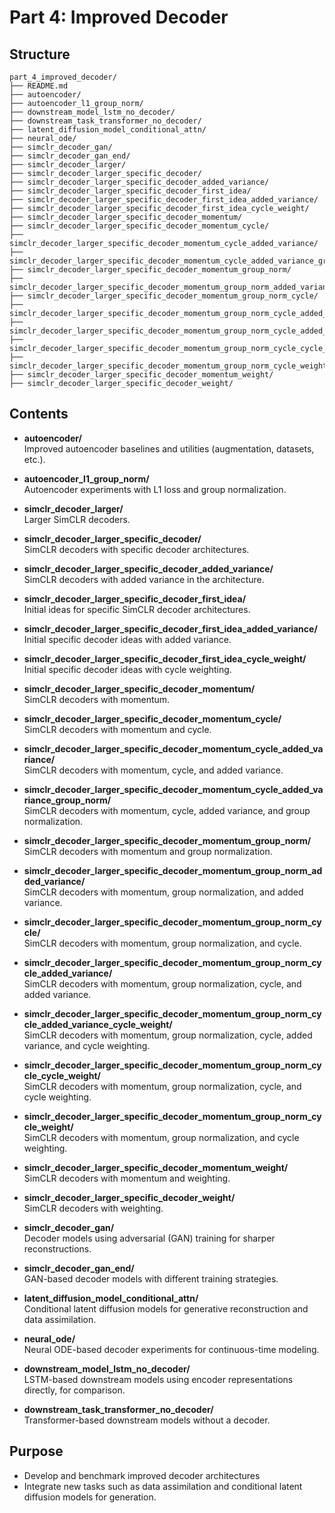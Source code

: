 # Part 4: Improved Decoder

## Structure

```
part_4_improved_decoder/
├── README.md
├── autoencoder/
├── autoencoder_l1_group_norm/
├── downstream_model_lstm_no_decoder/
├── downstream_task_transformer_no_decoder/
├── latent_diffusion_model_conditional_attn/
├── neural_ode/
├── simclr_decoder_gan/
├── simclr_decoder_gan_end/
├── simclr_decoder_larger/
├── simclr_decoder_larger_specific_decoder/
├── simclr_decoder_larger_specific_decoder_added_variance/
├── simclr_decoder_larger_specific_decoder_first_idea/
├── simclr_decoder_larger_specific_decoder_first_idea_added_variance/
├── simclr_decoder_larger_specific_decoder_first_idea_cycle_weight/
├── simclr_decoder_larger_specific_decoder_momentum/
├── simclr_decoder_larger_specific_decoder_momentum_cycle/
├── simclr_decoder_larger_specific_decoder_momentum_cycle_added_variance/
├── simclr_decoder_larger_specific_decoder_momentum_cycle_added_variance_group_norm/
├── simclr_decoder_larger_specific_decoder_momentum_group_norm/
├── simclr_decoder_larger_specific_decoder_momentum_group_norm_added_variance/
├── simclr_decoder_larger_specific_decoder_momentum_group_norm_cycle/
├── simclr_decoder_larger_specific_decoder_momentum_group_norm_cycle_added_variance/
├── simclr_decoder_larger_specific_decoder_momentum_group_norm_cycle_added_variance_cycle_weight/
├── simclr_decoder_larger_specific_decoder_momentum_group_norm_cycle_cycle_weight/
├── simclr_decoder_larger_specific_decoder_momentum_group_norm_cycle_weight/
├── simclr_decoder_larger_specific_decoder_momentum_weight/
├── simclr_decoder_larger_specific_decoder_weight/
```

## Contents

- **autoencoder/**  
  Improved autoencoder baselines and utilities (augmentation, datasets, etc.).

- **autoencoder_l1_group_norm/**  
  Autoencoder experiments with L1 loss and group normalization.

- **simclr_decoder_larger/**  
  Larger SimCLR decoders.

- **simclr_decoder_larger_specific_decoder/**  
  SimCLR decoders with specific decoder architectures.

- **simclr_decoder_larger_specific_decoder_added_variance/**  
  SimCLR decoders with added variance in the architecture.

- **simclr_decoder_larger_specific_decoder_first_idea/**  
  Initial ideas for specific SimCLR decoder architectures.

- **simclr_decoder_larger_specific_decoder_first_idea_added_variance/**  
  Initial specific decoder ideas with added variance.

- **simclr_decoder_larger_specific_decoder_first_idea_cycle_weight/**  
  Initial specific decoder ideas with cycle weighting.

- **simclr_decoder_larger_specific_decoder_momentum/**  
  SimCLR decoders with momentum.

- **simclr_decoder_larger_specific_decoder_momentum_cycle/**  
  SimCLR decoders with momentum and cycle.

- **simclr_decoder_larger_specific_decoder_momentum_cycle_added_variance/**  
  SimCLR decoders with momentum, cycle, and added variance.

- **simclr_decoder_larger_specific_decoder_momentum_cycle_added_variance_group_norm/**  
  SimCLR decoders with momentum, cycle, added variance, and group normalization.

- **simclr_decoder_larger_specific_decoder_momentum_group_norm/**  
  SimCLR decoders with momentum and group normalization.

- **simclr_decoder_larger_specific_decoder_momentum_group_norm_added_variance/**  
  SimCLR decoders with momentum, group normalization, and added variance.

- **simclr_decoder_larger_specific_decoder_momentum_group_norm_cycle/**  
  SimCLR decoders with momentum, group normalization, and cycle.

- **simclr_decoder_larger_specific_decoder_momentum_group_norm_cycle_added_variance/**  
  SimCLR decoders with momentum, group normalization, cycle, and added variance.

- **simclr_decoder_larger_specific_decoder_momentum_group_norm_cycle_added_variance_cycle_weight/**  
  SimCLR decoders with momentum, group normalization, cycle, added variance, and cycle weighting.

- **simclr_decoder_larger_specific_decoder_momentum_group_norm_cycle_cycle_weight/**  
  SimCLR decoders with momentum, group normalization, cycle, and cycle weighting.

- **simclr_decoder_larger_specific_decoder_momentum_group_norm_cycle_weight/**  
  SimCLR decoders with momentum, group normalization, and cycle weighting.

- **simclr_decoder_larger_specific_decoder_momentum_weight/**  
  SimCLR decoders with momentum and weighting.

- **simclr_decoder_larger_specific_decoder_weight/**  
  SimCLR decoders with weighting.

- **simclr_decoder_gan/**  
  Decoder models using adversarial (GAN) training for sharper reconstructions.

- **simclr_decoder_gan_end/**  
  GAN-based decoder models with different training strategies.

- **latent_diffusion_model_conditional_attn/**  
  Conditional latent diffusion models for generative reconstruction and data assimilation.

- **neural_ode/**  
  Neural ODE-based decoder experiments for continuous-time modeling.

- **downstream_model_lstm_no_decoder/**  
  LSTM-based downstream models using encoder representations directly, for comparison.

- **downstream_task_transformer_no_decoder/**  
  Transformer-based downstream models without a decoder.

## Purpose

- Develop and benchmark improved decoder architectures
- Integrate new tasks such as data assimilation and conditional latent diffusion models for generation.
